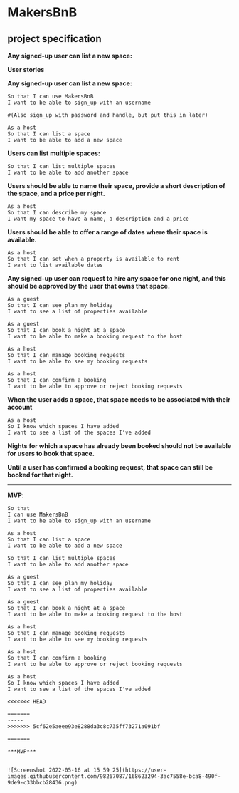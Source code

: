 # MakersBnB

**project specification**
-----
**Any signed-up user can list a new space:**


**User stories**

**Any signed-up user can list a new space:**

```As a user
So that I can use MakersBnB
I want to be able to sign_up with an username 

#(Also sign_up with password and handle, but put this in later)

As a host
So that I can list a space
I want to be able to add a new space
``` 

**Users can list multiple spaces:**

``` As a host
So that I can list multiple spaces
I want to be able to add another space
```
**Users should be able to name their space, provide a 
short description of the 
space, and a price per night.**
```
As a host
So that I can describe my space
I want my space to have a name, a description and a price
```


**Users should be able to offer a range of dates 
where their space is available.**
```
As a host
So that I can set when a property is available to rent
I want to list available dates
```
**Any signed-up user can request to hire any 
space for one night, and this should be approved by the user 
that owns that space.**
```
As a guest
So that I can see plan my holiday
I want to see a list of properties available

As a guest
So that I can book a night at a space
I want to be able to make a booking request to the host

As a host
So that I can manage booking requests
I want to be able to see my booking requests

As a host
So that I can confirm a booking
I want to be able to approve or reject booking requests 
```
**When the user adds a space, that space needs to be associated with their account**
```
As a host
So I know which spaces I have added
I want to see a list of the spaces I've added
```
**Nights for which a space has already been booked should not 
be available for users to book that space.**

**Until a user has confirmed a booking request, that space can still be 
booked for that night.**

-----

**MVP**:

```
So that 
I can use MakersBnB 
I want to be able to sign_up with an username

As a host
So that I can list a space
I want to be able to add a new space

So that I can list multiple spaces 
I want to be able to add another space

As a guest 
So that I can see plan my holiday 
I want to see a list of properties available

As a guest 
So that I can book a night at a space 
I want to be able to make a booking request to the host

As a host
So that I can manage booking requests 
I want to be able to see my booking requests

As a host 
So that I can confirm a booking 
I want to be able to approve or reject booking requests

As a host
So I know which spaces I have added 
I want to see a list of the spaces I've added

<<<<<<< HEAD

=======
-----
>>>>>>> 5cf62e5aeee93e8288da3c8c735ff73271a091bf

=======

***MVP***


![Screenshot 2022-05-16 at 15 59 25](https://user-images.githubusercontent.com/98267087/168623294-3ac7558e-bca8-490f-9de9-c33bbcb28436.png)
